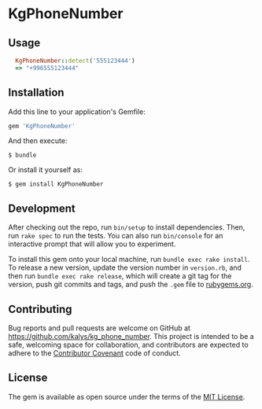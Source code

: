 # KgPhoneNumber

## Usage

```ruby
  KgPhoneNumber::detect('555123444')
  => "+996555123444"
```


## Installation

Add this line to your application's Gemfile:

```ruby
gem 'KgPhoneNumber'
```

And then execute:

    $ bundle

Or install it yourself as:

    $ gem install KgPhoneNumber

## Development

After checking out the repo, run `bin/setup` to install dependencies. Then, run `rake spec` to run the tests. You can also run `bin/console` for an interactive prompt that will allow you to experiment.

To install this gem onto your local machine, run `bundle exec rake install`. To release a new version, update the version number in `version.rb`, and then run `bundle exec rake release`, which will create a git tag for the version, push git commits and tags, and push the `.gem` file to [rubygems.org](https://rubygems.org).

## Contributing

Bug reports and pull requests are welcome on GitHub at https://github.com/kalys/kg_phone_number. This project is intended to be a safe, welcoming space for collaboration, and contributors are expected to adhere to the [Contributor Covenant](http://contributor-covenant.org) code of conduct.


## License

The gem is available as open source under the terms of the [MIT License](http://opensource.org/licenses/MIT).

